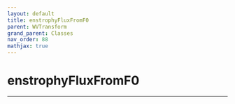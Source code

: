 ```yaml
---
layout: default
title: enstrophyFluxFromF0
parent: WVTransform
grand_parent: Classes
nav_order: 88
mathjax: true
---
```


#  enstrophyFluxFromF0




---

